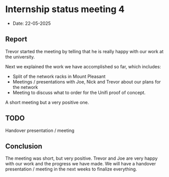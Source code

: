 # Internship status meeting 4

- Date: 22-05-2025

## Report

Trevor started the meeting by telling that he is really happy with our work at the university.

Next we explained the work we have accomplished so far, which includes:

- Split of the network racks in Mount Pleasant
- Meetings / presentations with Joe, Nick and Trevor about our plans for the network
- Meeting to discuss what to order for the Unifi proof of concept.

A short meeting but a very positive one.

## TODO

Handover presentation / meeting

## Conclusion

The meeting was short, but very positive. Trevor and Joe are very happy with our work and the progress we have made.
We will have a handover presentation / meeting in the next weeks to finalize everything.

